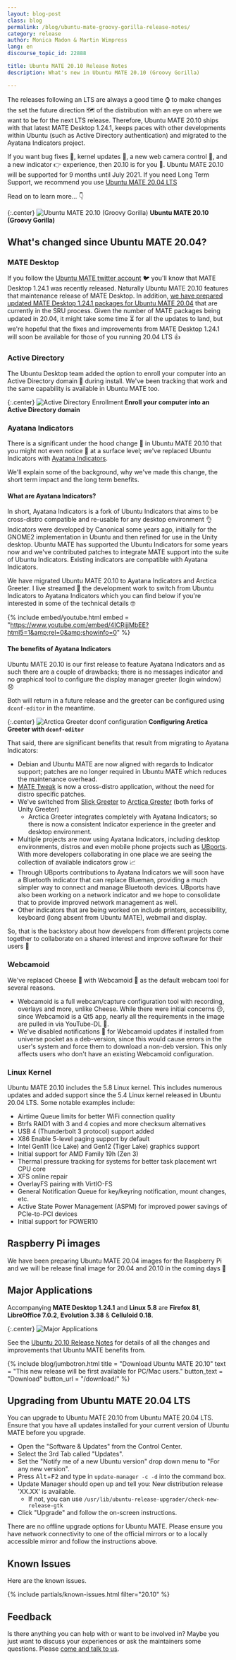 ```yaml
---
layout: blog-post
class: blog
permalink: /blog/ubuntu-mate-groovy-gorilla-release-notes/
category: release
author: Monica Madon & Martin Wimpress
lang: en
discourse_topic_id: 22888

title: Ubuntu MATE 20.10 Release Notes
description: What's new in Ubuntu MATE 20.10 (Groovy Gorilla)

---
```


The releases following an LTS are always a good time ⌚ to make changes the set
the future direction 🗺️ of the distribution with an eye on where we want to be for
the next LTS release. Therefore, Ubuntu MATE 20.10 ships with that latest MATE
Desktop 1.24.1, keeps paces with other developments within Ubuntu (such as
Active Directory authentication) and migrated to the Ayatana Indicators project.

If you want bug fixes :bug:, kernel updates :corn:, a new web camera control :movie_camera:,
and a new indicator :point_right: experience, then 20.10 is for you :tada:. Ubuntu MATE 20.10
will be supported for 9 months until July 2021. If you need Long Term
Support, we recommend you use [Ubuntu MATE 20.04 LTS](website!)

Read on to learn more... :point_down:

{:.center}
![Ubuntu MATE 20.10 (Groovy Gorilla)](/images/blog/groovy/groovy-gorilla-desktop.png)
**Ubuntu MATE 20.10 (Groovy Gorilla)**

## What's changed since Ubuntu MATE 20.04?

### MATE Desktop

If you follow the [Ubuntu MATE twitter account](https://twitter.com/ubuntu_mate) 🐦
you'll know that MATE Desktop 1.24.1 was recently released. Naturally Ubuntu
MATE 20.10 features that maintenance release of MATE Desktop. In addition, [we
have prepared updated MATE Desktop 1.24.1 packages for Ubuntu MATE 20.04](https://pad.lv/1891891)
that are currently in the SRU process. Given the number of MATE packages being
updated in 20.04, it might take some time ⏳ for all the updates to land, but
we're hopeful that the fixes and improvements from MATE Desktop 1.24.1 will
soon be available for those of you running 20.04 LTS 👍

### Active Directory

The Ubuntu Desktop team added the option to enroll your computer into an
Active Directory domain 🔑 during install. We've been tracking that work and the
same capability is available in Ubuntu MATE too.

{:.center}
![Active Directory Enrollment](/images/blog/groovy/active-directory.png)
**Enroll your computer into an Active Directory domain**

### Ayatana Indicators

There is a significant under the hood change 🔧 in Ubuntu MATE 20.10 that you
might not even notice 👀 at a surface level; we've replaced Ubuntu Indicators
with [Ayatana Indicators](https://github.com/AyatanaIndicators).

We'll explain some of the background, why we've made this change, the short
term impact and the long term benefits.

#### What are Ayatana Indicators?

In short, Ayatana Indicators is a fork of Ubuntu Indicators that aims to be
cross-distro compatible and re-usable for any desktop environment 👌 Indicators
were developed by Canonical some years ago, initially for the GNOME2
implementation in Ubuntu and then refined for use in the Unity desktop. Ubuntu
MATE has supported the Ubuntu Indicators for some years now and we've contributed
patches to integrate MATE support into the suite of Ubuntu Indicators. Existing
indicators are compatible with Ayatana Indicators.

We have migrated Ubuntu MATE 20.10 to Ayatana Indicators and Arctica Greeter. I
live streamed 📡 the development work to switch from Ubuntu Indicators to
Ayatana Indicators which you can find below if you're interested in some of the
technical details 🤓

{% include embed/youtube.html
    embed = "https://www.youtube.com/embed/4ICRjjjMbEE?html5=1&amp;rel=0&amp;showinfo=0"
%}

#### The benefits of Ayatana Indicators

Ubuntu MATE 20.10 is our first release to feature Ayatana Indicators and as
such there are a couple of drawbacks; there is no messages indicator and no
graphical tool to configure the display manager greeter (login window) 😞

Both will return in a future release and the greeter can be configured
using `dconf-editor` in the meantime.

{:.center}
![Arctica Greeter dconf configuration](/images/blog/groovy/arctica-greeter-dconf.png)
**Configuring Arctica Greeter with `dconf-editor`**

That said, there are significant benefits that result from migrating to Ayatana
Indicators:

  * Debian and Ubuntu MATE are now aligned with regards to Indicator support; patches are no longer required in Ubuntu MATE which reduces the maintenance overhead.
  * [MATE Tweak](https://github.com/ubuntu-mate/mate-tweak) is now a cross-distro application, without the need for distro specific patches.
  * We've switched from [Slick Greeter](https://github.com/linuxmint/slick-greeter) to [Arctica Greeter](https://github.com/ArcticaProject/arctica-greeter) (both forks of Unity Greeter)
    * Arctica Greeter integrates completely with Ayatana Indicators; so there is now a consistent Indicator experience in the greeter and desktop environment.
  * Multiple projects are now using Ayatana Indicators, including desktop environments, distros and even mobile phone projects such as [UBports](https://ubports.com/). With more developers collaborating in one place we are seeing the collection of available indicators grow 📈
  * Through UBports contributions to Ayatana Indicators we will soon have a Bluetooth indicator that can replace Blueman, providing a much simpler way to connect and manage Bluetooth devices. UBports have also been working on a network indicator and we hope to consolidate that to provide improved network management as well.
  * Other indicators that are being worked on include printers, accessibility, keyboard (long absent from Ubuntu MATE), webmail and display.

So, that is the backstory about how developers from different projects come together to collaborate on a shared interest and improve software for their users 💪

### Webcamoid

We've replaced Cheese :cheese: with Webcamoid :movie_camera: as the default webcam tool for
several reasons.

  * Webcamoid is a full webcam/capture configuration tool with recording, overlays and more, unlike Cheese. While there were initial concerns :pensive:, since
Webcamoid is a Qt5 app, nearly all the requirements in the image are pulled in via YouTube-DL :tada:.
  * We've disabled notifications :bell: for Webcamoid updates if installed from universe pocket as a deb-version, since this would cause errors in the  user's system and force them to download a non-deb version. This only affects users who don't have an existing Webcamoid configuration.

### Linux Kernel

Ubuntu MATE 20.10 includes the 5.8 Linux kernel. This includes numerous
updates and added support since the 5.4 Linux kernel released in
Ubuntu 20.04 LTS. Some notable examples include:

* Airtime Queue limits for better WiFi connection quality
* Btrfs RAID1 with 3 and 4 copies and more checksum alternatives
* USB 4 (Thunderbolt 3 protocol) support added
* X86 Enable 5-level paging support by default
* Intel Gen11 (Ice Lake) and Gen12 (Tiger Lake) graphics support
* Initial support for AMD Family 19h (Zen 3)
* Thermal pressure tracking for systems for better task placement wrt CPU core
* XFS online repair
* OverlayFS pairing with VirtIO-FS
* General Notification Queue for key/keyring notification, mount changes, etc.
* Active State Power Management (ASPM) for improved power savings of PCIe-to-PCI devices
* Initial support for POWER10

## Raspberry Pi images

We have been preparing Ubuntu MATE 20.04 images for the Raspberry Pi and
we will be release final image for 20.04 and 20.10 in the coming days 🙂

## Major Applications

Accompanying **MATE Desktop 1.24.1** and **Linux 5.8** are **Firefox
81**, **LibreOffice 7.0.2**, **Evolution 3.38** & **Celluloid 0.18**.

{:.center}
![Major Applications](/images/blog/groovy/versions.png)

See the [Ubuntu 20.10 Release Notes](https://discourse.ubuntu.com/t/groovy-gorilla-release-notes/15533)
for details of all the changes and improvements that Ubuntu MATE benefits from.

{% include blog/jumbotron.html
    title = "Download Ubuntu MATE 20.10"
    text = "This new release will be first available for PC/Mac users."
    button_text = "Download"
    button_url = "/download/"
%}

## Upgrading from Ubuntu MATE 20.04 LTS

You can upgrade to Ubuntu MATE 20.10 from Ubuntu MATE 20.04 LTS. Ensure that you
have all updates installed for your current version of Ubuntu MATE before you
upgrade.

  * Open the "Software & Updates" from the Control Center.
  * Select the 3rd Tab called "Updates".
  * Set the "Notify me of a new Ubuntu version" drop down menu to "For any new version".
  * Press <kbd>Alt</kbd>+<kbd>F2</kbd> and type in `update-manager -c -d` into the command box.
  * Update Manager should open up and tell you: New distribution release 'XX.XX' is available.
    * If not, you can use `/usr/lib/ubuntu-release-upgrader/check-new-release-gtk`
  * Click "Upgrade" and follow the on-screen instructions.

There are no offline upgrade options for Ubuntu MATE. Please ensure you have
network connectivity to one of the official mirrors or to a locally accessible
mirror and follow the instructions above.


## Known Issues

Here are the known issues.

{% include partials/known-issues.html filter="20.10" %}


## Feedback

Is there anything you can help with or want to be involved in? Maybe you just
want to discuss your experiences or ask the maintainers some questions. Please
[come and talk to us](https://ubuntu-mate.community/).
